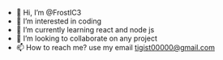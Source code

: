 - 👋 Hi, I’m @FrostIC3
- 👀 I’m interested in coding
- 🌱 I’m currently learning react and node js
- 💞️ I’m looking to collaborate on any project
- 📫 How to reach me? use my email tigist00000@gmail.com

<!---
FrostIC3/FrostIC3 is a ✨ special ✨ repository because its `README.md` (this file) appears on your GitHub profile.
You can click the Preview link to take a look at your changes.
--->
